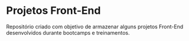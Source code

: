 # Projetos Front-End

Repositório criado com objetivo de armazenar alguns projetos Front-End desenvolvidos durante
bootcamps e treinamentos.
